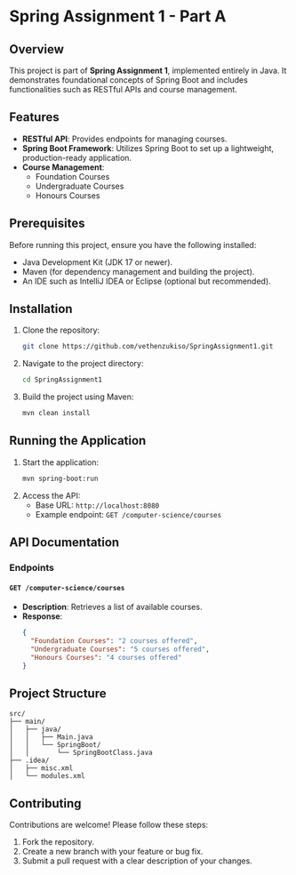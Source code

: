 # Spring Assignment 1 - Part A

## Overview
This project is part of **Spring Assignment 1**, implemented entirely in Java. It demonstrates foundational concepts of Spring Boot and includes functionalities such as RESTful APIs and course management.

## Features
- **RESTful API**: Provides endpoints for managing courses.
- **Spring Boot Framework**: Utilizes Spring Boot to set up a lightweight, production-ready application.
- **Course Management**:
  - Foundation Courses
  - Undergraduate Courses
  - Honours Courses

## Prerequisites
Before running this project, ensure you have the following installed:
- Java Development Kit (JDK 17 or newer).
- Maven (for dependency management and building the project).
- An IDE such as IntelliJ IDEA or Eclipse (optional but recommended).

## Installation
1. Clone the repository:
   ```bash
   git clone https://github.com/vethenzukiso/SpringAssignment1.git
   ```
2. Navigate to the project directory:
   ```bash
   cd SpringAssignment1
   ```
3. Build the project using Maven:
   ```bash
   mvn clean install
   ```

## Running the Application
1. Start the application:
   ```bash
   mvn spring-boot:run
   ```
2. Access the API:
   - Base URL: `http://localhost:8080`
   - Example endpoint: `GET /computer-science/courses`

## API Documentation
### Endpoints
#### `GET /computer-science/courses`
- **Description**: Retrieves a list of available courses.
- **Response**:
  ```json
  {
    "Foundation Courses": "2 courses offered",
    "Undergraduate Courses": "5 courses offered",
    "Honours Courses": "4 courses offered"
  }
  ```

## Project Structure
```
src/
├── main/
│   ├── java/
│   │   ├── Main.java
│   │   └── SpringBoot/
│   │       └── SpringBootClass.java
├── .idea/
│   ├── misc.xml
│   └── modules.xml
```

## Contributing
Contributions are welcome! Please follow these steps:
1. Fork the repository.
2. Create a new branch with your feature or bug fix.
3. Submit a pull request with a clear description of your changes.

